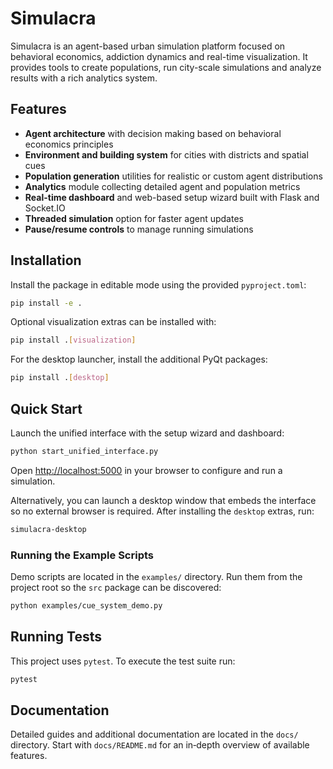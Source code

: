 # Simulacra

Simulacra is an agent-based urban simulation platform focused on behavioral economics, addiction dynamics and real-time visualization. It provides tools to create populations, run city-scale simulations and analyze results with a rich analytics system.

## Features

- **Agent architecture** with decision making based on behavioral economics principles
- **Environment and building system** for cities with districts and spatial cues
- **Population generation** utilities for realistic or custom agent distributions
- **Analytics** module collecting detailed agent and population metrics
- **Real-time dashboard** and web-based setup wizard built with Flask and Socket.IO
- **Threaded simulation** option for faster agent updates
- **Pause/resume controls** to manage running simulations

## Installation

Install the package in editable mode using the provided `pyproject.toml`:

```bash
pip install -e .
```

Optional visualization extras can be installed with:

```bash
pip install .[visualization]
```

For the desktop launcher, install the additional PyQt packages:

```bash
pip install .[desktop]
```

## Quick Start

Launch the unified interface with the setup wizard and dashboard:

```bash
python start_unified_interface.py
```

Open <http://localhost:5000> in your browser to configure and run a simulation.

Alternatively, you can launch a desktop window that embeds the interface so no
external browser is required. After installing the `desktop` extras, run:

```bash
simulacra-desktop
```

### Running the Example Scripts

Demo scripts are located in the `examples/` directory. Run them from the project
root so the `src` package can be discovered:

```bash
python examples/cue_system_demo.py
```

## Running Tests

This project uses `pytest`. To execute the test suite run:

```bash
pytest
```

## Documentation

Detailed guides and additional documentation are located in the `docs/` directory. Start with `docs/README.md` for an in‑depth overview of available features.
